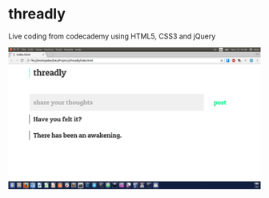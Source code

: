 # threadly

Live coding from codecademy using HTML5, CSS3 and jQuery

![Project Preview](img/threadly.png)
